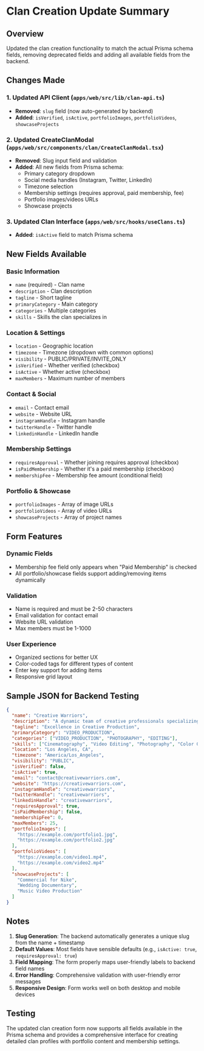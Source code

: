 # Clan Creation Update Summary

## Overview
Updated the clan creation functionality to match the actual Prisma schema fields, removing deprecated fields and adding all available fields from the backend.

## Changes Made

### 1. Updated API Client (`apps/web/src/lib/clan-api.ts`)
- **Removed**: `slug` field (now auto-generated by backend)
- **Added**: `isVerified`, `isActive`, `portfolioImages`, `portfolioVideos`, `showcaseProjects`

### 2. Updated CreateClanModal (`apps/web/src/components/clan/CreateClanModal.tsx`)
- **Removed**: Slug input field and validation
- **Added**: All new fields from Prisma schema:
  - Primary category dropdown
  - Social media handles (Instagram, Twitter, LinkedIn)
  - Timezone selection
  - Membership settings (requires approval, paid membership, fee)
  - Portfolio images/videos URLs
  - Showcase projects

### 3. Updated Clan Interface (`apps/web/src/hooks/useClans.ts`)
- **Added**: `isActive` field to match Prisma schema

## New Fields Available

### Basic Information
- `name` (required) - Clan name
- `description` - Clan description
- `tagline` - Short tagline
- `primaryCategory` - Main category
- `categories` - Multiple categories
- `skills` - Skills the clan specializes in

### Location & Settings
- `location` - Geographic location
- `timezone` - Timezone (dropdown with common options)
- `visibility` - PUBLIC/PRIVATE/INVITE_ONLY
- `isVerified` - Whether verified (checkbox)
- `isActive` - Whether active (checkbox)
- `maxMembers` - Maximum number of members

### Contact & Social
- `email` - Contact email
- `website` - Website URL
- `instagramHandle` - Instagram handle
- `twitterHandle` - Twitter handle
- `linkedinHandle` - LinkedIn handle

### Membership Settings
- `requiresApproval` - Whether joining requires approval (checkbox)
- `isPaidMembership` - Whether it's a paid membership (checkbox)
- `membershipFee` - Membership fee amount (conditional field)

### Portfolio & Showcase
- `portfolioImages` - Array of image URLs
- `portfolioVideos` - Array of video URLs
- `showcaseProjects` - Array of project names

## Form Features

### Dynamic Fields
- Membership fee field only appears when "Paid Membership" is checked
- All portfolio/showcase fields support adding/removing items dynamically

### Validation
- Name is required and must be 2-50 characters
- Email validation for contact email
- Website URL validation
- Max members must be 1-1000

### User Experience
- Organized sections for better UX
- Color-coded tags for different types of content
- Enter key support for adding items
- Responsive grid layout

## Sample JSON for Backend Testing

```json
{
  "name": "Creative Warriors",
  "description": "A dynamic team of creative professionals specializing in video production and photography",
  "tagline": "Excellence in Creative Production",
  "primaryCategory": "VIDEO_PRODUCTION",
  "categories": ["VIDEO_PRODUCTION", "PHOTOGRAPHY", "EDITING"],
  "skills": ["Cinematography", "Video Editing", "Photography", "Color Grading"],
  "location": "Los Angeles, CA",
  "timezone": "America/Los_Angeles",
  "visibility": "PUBLIC",
  "isVerified": false,
  "isActive": true,
  "email": "contact@creativewarriors.com",
  "website": "https://creativewarriors.com",
  "instagramHandle": "creativewarriors",
  "twitterHandle": "creativewarriors",
  "linkedinHandle": "creativewarriors",
  "requiresApproval": true,
  "isPaidMembership": false,
  "membershipFee": 0,
  "maxMembers": 25,
  "portfolioImages": [
    "https://example.com/portfolio1.jpg",
    "https://example.com/portfolio2.jpg"
  ],
  "portfolioVideos": [
    "https://example.com/video1.mp4",
    "https://example.com/video2.mp4"
  ],
  "showcaseProjects": [
    "Commercial for Nike",
    "Wedding Documentary",
    "Music Video Production"
  ]
}
```

## Notes

1. **Slug Generation**: The backend automatically generates a unique slug from the name + timestamp
2. **Default Values**: Most fields have sensible defaults (e.g., `isActive: true`, `requiresApproval: true`)
3. **Field Mapping**: The form properly maps user-friendly labels to backend field names
4. **Error Handling**: Comprehensive validation with user-friendly error messages
5. **Responsive Design**: Form works well on both desktop and mobile devices

## Testing

The updated clan creation form now supports all fields available in the Prisma schema and provides a comprehensive interface for creating detailed clan profiles with portfolio content and membership settings. 
